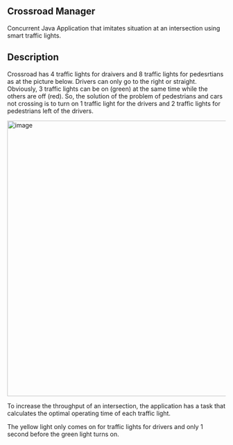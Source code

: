 ## Crossroad Manager

Concurrent Java Application that imitates situation at an intersection using smart traffic lights.

## Description

Crossroad has 4 traffic lights for draivers and 8 traffic lights for pedesrtians as at the picture below.
Drivers can only go to the right or straight. Obviously, 3 traffic lights can be on (green) at the same time while the others are off (red).
So, the solution of the problem of pedestrians and cars not crossing is to turn on 1 traffic light for the drivers and 2 traffic lights for pedestrians left of the drivers.

<img width="636" alt="image" src="https://github.com/lilyrubich/crossroad-manager/assets/124808148/e1b3c3c9-4466-4541-946d-a9536af08fe2">


To increase the throughput of an intersection, the application has a task that calculates the optimal operating time of each traffic light.

The yellow light only comes on for traffic lights for drivers and only 1 second before the green light turns on.
